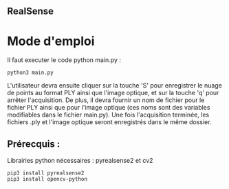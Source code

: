 ## RealSense

# Mode d'emploi 

Il faut executer le code python main.py :
```console
python3 main.py
```

L'utilisateur devra ensuite cliquer sur la touche 'S' pour enregistrer le nuage de points au format PLY ainsi que l'image optique,
et sur la touche 'q' pour arrêter l'acquisition. De plus, il devra fournir un nom de fichier pour le fichier PLY ainsi que pour l'image optique (ces noms sont des variables modifiables dans le fichier main.py). Une fois l'acquisition terminée, les fichiers .ply et l'image optique seront enregistrés dans le même dossier.

## Prérecquis :
Librairies python nécessaires : pyrealsense2 et cv2
```console
pip3 install pyrealsense2
pip3 install opencv-python
```
